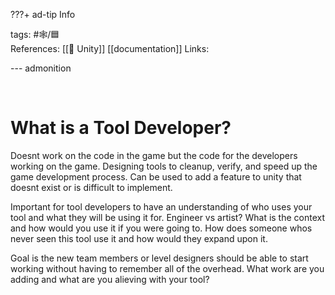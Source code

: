???+ ad-tip Info

tags: #🕸️/🟦    
References: [[🔲 Unity]] [[documentation]]
Links: 

--- admonition


<br>

# What is a Tool Developer?

Doesnt work on the code in the game but the code for the developers working on the game. Designing tools to cleanup, verify, and speed up the game development process. Can be used to add a feature to unity that doesnt exist or is difficult to implement.

Important for tool developers to have an understanding of who uses your tool and what they will be using it for. Engineer vs artist? What is the context and how would you use it if you were going to. How does someone whos never seen this tool use it and how would they expand upon it.

Goal is the new team members or level designers should be able to start working without having to remember all of the overhead. What work are you adding and what are you alieving with your tool?
